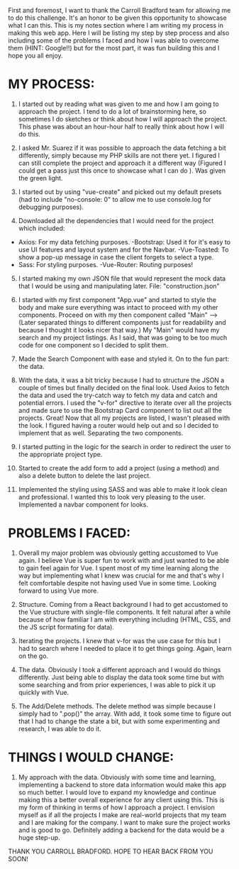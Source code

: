First and foremost, I want to thank the Carroll Bradford team for allowing me to do this challenge. It's an honor to be given this opportunity to showcase what I can this. This is my notes section where I am writing my process in making this web app. Here I will be listing my step by step process and also including some of the problems I faced and how I was able to overcome them (HINT: Google!!) but for the most part, it was fun building this and I hope you all enjoy. 

# MY PROCESS:

1. I started out by reading what was given to me and how I am going to approach the project. I tend to do a lot of brainstorming here, so sometimes I do sketches or think about how I will approach the project. This phase was about an hour-hour half to really think about how I will do this.

2. I asked Mr. Suarez if it was possible to approach the data fetching a bit differently, simply because my PHP skills are not there yet. I figured I can still complete the project and approach it a different way (Figured I could get a pass just this once to showcase what I can do ). Was given the green light.

3. I started out by using "vue-create" and picked out my default presets (had to include "no-console: 0" to allow me to use console.log for debugging purposes).

4. Downloaded all the dependencies that I would need for the project which included: 
 - Axios: For my data fetching purposes.
 -Bootstrap: Used it for it's easy to use UI features and layout system and for the Navbar.
 -Vue-Toasted: To show a pop-up message in case the client forgets to select a type. 
 - Sass: For styling purposes.
 -Vue-Router: Routing purposes!

5. I started making my own JSON file that would represent the mock data that I would be using and manipulating later. File: "construction.json"

6. I started with my first component "App.vue" and started to style the body and make sure everything was intact to proceed with my other components. Proceed on with my then component called "Main" --> (Later separated things to different components just for readability and because I thought it looks nicer that way.) My "Main" would have my search and my project listings. As I said, that was going to be too much code for one component so I decided to split them.

7. Made the Search Component with ease and styled it. On to the fun part: the data.

8. With the data, it was a bit tricky because I had to structure the JSON a couple of times but finally decided on the final look. Used Axios to fetch the data and used the try-catch way to fetch my data and catch and potential errors. I used the "v-for" directive to iterate over all the projects and made sure to use the Bootstrap Card component to list out all the projects. Great! Now that all my projects are listed, I wasn't pleased with the look. I figured having a router would help out and so I decided to implement that as well. Separating the two components. 

9. I started putting in the logic for the search in order to redirect the user to the appropriate project type. 

10. Started to create the add form to add a project (using a method) and also a delete button to delete the last project. 

11. Implemented the styling using SASS and was able to make it look clean and professional. I wanted this to look very pleasing to the user. Implemented a navbar component for looks. 



# PROBLEMS I FACED: 

1. Overall my major problem was obviously getting accustomed to Vue again. I believe Vue is super fun to work with and just wanted to be able to gain feel again for Vue. I spent most of my time learning along the way but implementing what I knew was crucial for me and that's why I felt comfortable despite not having used Vue in some time. Looking forward to using Vue more. 

2. Structure. Coming from a React background I had to get accustomed to the Vue structure with single-file components. It felt natural after a while because of how familiar I am with everything including (HTML, CSS, and the JS script formating for data).

3. Iterating the projects. I knew that v-for was the use case for this but I had to search where I needed to place it to get things going. Again, learn on the go.

4. The data. Obviously I took a different approach and I would do things differently. Just being able to display the data took some time but with some searching and from prior experiences, I was able to pick it up quickly with Vue. 

5. The Add/Delete methods. The delete method was simple because I simply had to ".pop()" the array. With add, it took some time to figure out that I had to change the state a bit, but with some experimenting and research, I was able to do it. 


# THINGS I WOULD CHANGE:

1. My approach with the data. Obviously with some time and learning, implementing a backend to store data information would make this app so much better. I would love to expand my knowledge and continue making this a better overall experience for any client using this. This is my form of thinking in terms of how I approach a project. I envision myself as if all the projects I make are real-world projects that my team and I are making for the company. I want to make sure the project works and is good to go. Definitely adding a backend for the data would be a huge step-up. 






THANK YOU CARROLL BRADFORD. HOPE TO HEAR BACK FROM YOU SOON! 